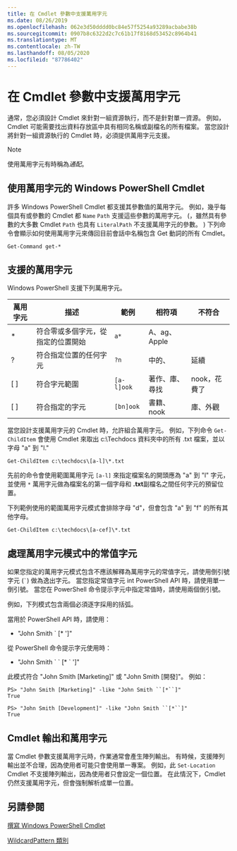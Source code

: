 ```yaml
---
title: 在 Cmdlet 參數中支援萬用字元
ms.date: 08/26/2019
ms.openlocfilehash: 062e3d50dddd0bc84e57f5254a93289acbabe38b
ms.sourcegitcommit: 0907b8c6322d2c7c61b17f8168d53452c8964b41
ms.translationtype: MT
ms.contentlocale: zh-TW
ms.lasthandoff: 08/05/2020
ms.locfileid: "87786402"
---
```

# <a name="supporting-wildcard-characters-in-cmdlet-parameters"></a>在 Cmdlet 參數中支援萬用字元

通常，您必須設計 Cmdlet 來針對一組資源執行，而不是針對單一資源。 例如，Cmdlet 可能需要找出資料存放區中具有相同名稱或副檔名的所有檔案。 當您設計將針對一組資源執行的 Cmdlet 時，必須提供萬用字元支援。

> [!NOTE]
> 使用萬用字元有時稱為*通配*。

## <a name="windows-powershell-cmdlets-that-use-wildcards"></a>使用萬用字元的 Windows PowerShell Cmdlet

 許多 Windows PowerShell Cmdlet 都支援其參數值的萬用字元。 例如，幾乎每個具有或參數的 Cmdlet 都 `Name` `Path` 支援這些參數的萬用字元。  (，雖然具有參數的大多數 Cmdlet `Path` 也具有 `LiteralPath` 不支援萬用字元的參數。 ) 下列命令會顯示如何使用萬用字元來傳回目前會話中名稱包含 Get 動詞的所有 Cmdlet。

 `Get-Command get-*`

## <a name="supported-wildcard-characters"></a>支援的萬用字元

Windows PowerShell 支援下列萬用字元。

| 萬用字元 |                             描述                             |  範例   |     相符項      | 不符合 |
| -------- | ------------------------------------------------------------------- | ---------- | ---------------- | -------------- |
| *        | 符合零或多個字元，從指定的位置開始 | `a*`       | A、ag、Apple     |                |
| ?        | 符合指定位置的任何字元                     | `?n`       | 中的、       | 延續            |
| [ ]      | 符合字元範圍                                       | `[a-l]ook` | 著作、庫、尋找 | nook，花費了     |
| [ ]      | 符合指定的字元                                    | `[bn]ook`  | 書籍、nook       | 庫、外觀     |

當您設計支援萬用字元的 Cmdlet 時，允許組合萬用字元。 例如，下列命令 `Get-ChildItem` 會使用 Cmdlet 來取出 c:\Techdocs 資料夾中的所有 .txt 檔案，並以字母 "a" 到 "l."

`Get-ChildItem c:\techdocs\[a-l]\*.txt`

先前的命令會使用範圍萬用字元 `[a-l]` 來指定檔案名的開頭應為 "a" 到 "l" 字元，並使用 `*` 萬用字元做為檔案名的第一個字母和 **.txt**副檔名之間任何字元的預留位置。

下列範例使用的範圍萬用字元模式會排除字母 "d"，但會包含 "a" 到 "f" 的所有其他字母。

`Get-ChildItem c:\techdocs\[a-cef]\*.txt`

## <a name="handling-literal-characters-in-wildcard-patterns"></a>處理萬用字元模式中的常值字元

如果您指定的萬用字元模式包含不應該解釋為萬用字元的常值字元，請使用倒引號字元 (`` ` ``) 做為逸出字元。 當您指定常值字元 int PowerShell API 時，請使用單一倒引號。 當您在 PowerShell 命令提示字元中指定常值時，請使用兩個倒引號。

例如，下列模式包含兩個必須逐字採用的括弧。

當用於 PowerShell API 時，請使用：

- "John Smith \` [* ']"

從 PowerShell 命令提示字元使用時：

- "John Smith \` \` [* \` ']"

此模式符合 "John Smith [Marketing]" 或 "John Smith [開發]"。 例如：

```
PS> "John Smith [Marketing]" -like "John Smith ``[*``]"
True

PS> "John Smith [Development]" -like "John Smith ``[*``]"
True
```

## <a name="cmdlet-output-and-wildcard-characters"></a>Cmdlet 輸出和萬用字元

當 Cmdlet 參數支援萬用字元時，作業通常會產生陣列輸出。
有時候，支援陣列輸出並不合理，因為使用者可能只會使用單一專案。 例如，此 `Set-Location` Cmdlet 不支援陣列輸出，因為使用者只會設定一個位置。 在此情況下，Cmdlet 仍然支援萬用字元，但會強制解析成單一位置。

## <a name="see-also"></a>另請參閱

[撰寫 Windows PowerShell Cmdlet](./writing-a-windows-powershell-cmdlet.md)

[WildcardPattern 類別](/dotnet/api/system.management.automation.wildcardpattern)
